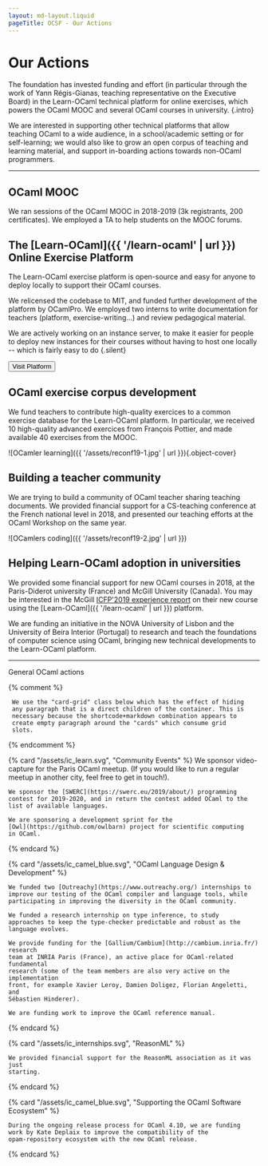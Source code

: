 ```yaml
---
layout: md-layout.liquid
pageTitle: OCSF - Our Actions
---
```


# Our Actions

The foundation has invested funding and effort (in particular through
the work of Yann Régis-Gianas, teaching representative on the
Executive Board) in the Learn-OCaml technical platform for online
exercises, which powers the OCaml MOOC and several OCaml courses in
university. {.intro}

We are interested in supporting other technical platforms that allow
teaching OCaml to a wide audience, in a school/academic setting or for
self-learning; we would also like to grow an open corpus of teaching
and learning material, and support in-boarding actions towards
non-OCaml programmers.

<hr/>

## OCaml MOOC

We ran sessions of the OCaml MOOC in 2018-2019 (3k registrants, 200
certificates). We employed a TA to help students on the MOOC forums.

## The [Learn-OCaml]({{ '/learn-ocaml' | url }}) Online Exercise Platform

The Learn-OCaml exercise platform is open-source and easy for anyone to deploy
locally to support their OCaml courses.

We relicensed the codebase to MIT, and funded further development of
the platform by OCamlPro. We employed two interns to write
documentation for teachers (platform, exercise-writing...) and
review pedagogical material.

We are actively working on an instance server, to make it easier for
people to deploy new instances for their courses without having to
host one locally -- which is fairly easy to do {.silent}

<div class="mt-8">
<a href="https://github.com/ocaml-sf/learn-ocaml" class="btn-main">
<button>Visit Platform</button>
</a>
</div>

## OCaml exercise corpus development

We fund teachers to contribute high-quality exercices to a common
exercise database for the Learn-OCaml platform. In particular, we
received 10 high-quality advanced exercices from François Pottier,
and made available 40 exercises from the MOOC.


<div class="my-4 -mx-4 sm:-mx-56 flex justify-center">

  ![OCamler learning]({{ '/assets/reconf19-1.jpg' | url }}){.object-cover}

</div>


## Building a teacher community

We are trying to build a community of OCaml teacher sharing teaching
documents. We provided financial support for a CS-teaching
conference at the French national level in 2018, and presented our
teaching efforts at the OCaml Workshop on the same year.

<div class="-mx-4 sm:mx-0">

![OCamlers coding]({{ '/assets/reconf19-2.jpg' | url }})

</div>

## Helping Learn-OCaml adoption in universities

We provided some financial support for new OCaml courses in 2018, at
the Paris-Diderot university (France) and McGill University
(Canada). You may be interested in the McGill [ICFP'2019 experience
report](https://www.cs.mcgill.ca/~bpientka/papers/learn-ocaml-icfp19)
on their new course using the [Learn-OCaml]({{ '/learn-ocaml' | url }}) platform.

We are funding an initiative in the NOVA University of Lisbon and
the University of Beira Interior (Portugal) to research and teach
the foundations of computer science using OCaml, bringing new
technical developments to the Learn-OCaml platform.

<hr/>

<div class="text-60 font-serif mb-16"> General OCaml actions </div>

<div class="card-grid grid grid-cols-2 md:grid-cols-2 row-gap-12 gap-5">

  {% comment %}

     We use the "card-grid" class below which has the effect of hiding
     any paragraph that is a direct children of the container. This is
     necessary because the shortcode+markdown combination appears to
     create empty paragraph around the "cards" which consume grid
     slots.

  {% endcomment %}

  {% card "/assets/ic_learn.svg", "Community Events" %}
    We sponsor video-capture for the Paris OCaml meetup. (If you would
    like to run a regular meetup in another city, feel free to get in
    touch!).

    We sponsor the [SWERC](https://swerc.eu/2019/about/) programming
    contest for 2019-2020, and in return the contest added OCaml to the
    list of available languages.

    We are sponsoring a development sprint for the
    [Owl](https://github.com/owlbarn) project for scientific computing
    in OCaml.
  {% endcard %}

  {% card "/assets/ic_camel_blue.svg", "OCaml Language Design & Development"  %}

    We funded two [Outreachy](https://www.outreachy.org/) internships to
    improve our testing of the OCaml compiler and language tools, while
    participating in improving the diversity in the OCaml community.

    We funded a research internship on type inference, to study
    approaches to keep the type-checker predictable and robust as the
    language evolves.

    We provide funding for the [Gallium/Cambium](http://cambium.inria.fr/) research
    team at INRIA Paris (France), an active place for OCaml-related fundamental
    research (some of the team members are also very active on the implementation
    front, for example Xavier Leroy, Damien Doligez, Florian Angeletti, and
    Sébastien Hinderer).

    We are funding work to improve the OCaml reference manual.

  {% endcard %}

  {% card "/assets/ic_internships.svg", "ReasonML"  %}

    We provided financial support for the ReasonML association as it was just
    starting.

  {% endcard %}

  {% card "/assets/ic_camel_blue.svg", "Supporting the OCaml Software Ecosystem"  %}

    During the ongoing release process for OCaml 4.10, we are funding
    work by Kate Deplaix to improve the compatibility of the
    opam-repository ecosystem with the new OCaml release.

  {% endcard %}

</div>
